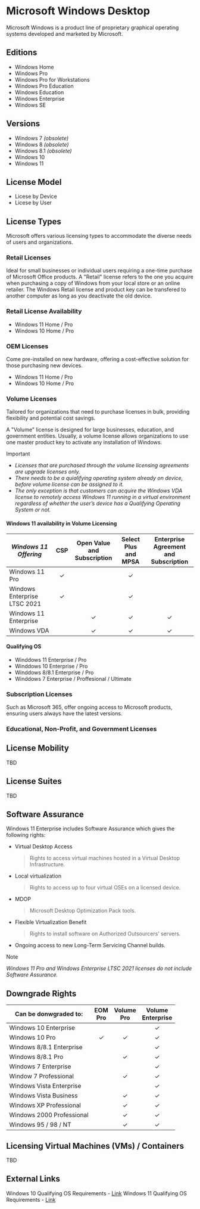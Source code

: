 # Microsoft Windows Desktop
Microsoft Windows is a product line of proprietary graphical operating systems developed and marketed by Microsoft.

## Editions
- Windows Home
- Windows Pro
- Windows Pro for Workstations
- Windows Pro Education
- Windows Education
- Windows Enterprise
- Windows SE

## Versions
- Windows 7 *(obsolete)*
- Windows 8 *(obsolete)*
- Windows 8.1 *(obsolete)*
- Windows 10
- Windows 11

## License Model
- Licese by Device
- Licese by User

## License Types
Microsoft offers various licensing types to accommodate the diverse needs of users and organizations.

### Retail Licenses
Ideal for small businesses or individual users requiring a one-time purchase of Microsoft Office products.
A "Retail" license refers to the one you acquire when purchasing a copy of Windows from your local store or an online retailer. The Windows Retail license and product key can be transfered to another computer as long as you deactivate the old device.

### Retail License Availability
- Windows 11 Home / Pro
- Windows 10 Home / Pro

### OEM Licenses
Come pre-installed on new hardware, offering a cost-effective solution for those purchasing new devices.
- Windows 11 Home / Pro
- Windows 10 Home / Pro

### Volume Licenses
Tailored for organizations that need to purchase licenses in bulk, providing flexibility and potential cost savings.

A "Volume" license is designed for large businesses, education, and government entities. Usually, a volume license allows organizations to use one master product key to activate any installation of Windows. 

> [!IMPORTANT]  
> - *Licenses that are purchased through the volume licensing agreements are upgrade licenses only.*
> - *There needs to be a quialifying operating system already on device, before volume license can be assigned to it.*
> - *The only exception is that customers can acquire the Windows VDA license to remotely access Windows 11 running in a virtual environment regardless of whether the user’s device has a Qualifying Operating System or not.*

#### Windows 11 availability in Volume Licensing
| _Windows 11 Offering_        	| CSP 	| Open Value and <br>Subscription 	| Select Plus and <br>MPSA 	| Enterprise Agreement <br>and Subscription 	|
|------------------------------	|:---:	|:-------------------------------:	|:------------------------:	|:-----------------------------------------:	|
| Windows 11 Pro               	|  ✓  	|                                 	|             ✓            	|                                           	|
| Windows Enterprise LTSC 2021 	|  ✓  	|                                 	|             ✓            	|                                           	|
| Windows 11 Enterprise        	|     	|                ✓                	|             ✓            	|                     ✓                     	|
| Windows VDA                  	|     	|                ✓                	|             ✓            	|                     ✓                     	|

#### Qualifying OS
- Winddows 11 Enterprise / Pro
- Winddows 10 Enterprise / Pro
- Winddows 8/8.1 Enterprise / Pro
- Winddows 7 Enterprise / Proffesional / Ultimate

### Subscription Licenses
Such as Microsoft 365, offer ongoing access to Microsoft products, ensuring users always have the latest versions.

### Educational, Non-Profit, and Government Licenses

## License Mobility
TBD

## License Suites
TBD

## Software Assurance
Windows 11 Enterprise includes Software Assurance which gives the following rights:
- Virtual Desktop Access
  > Rights to access virtual machines hosted in a Virtual Desktop Infrastructure.
- Local virtualization
  > Rights to access up to four virtual OSEs on a licensed device.
- MDOP
  > Microsoft Desktop Optimization Pack tools.
- Flexible Virtualization Benefit
  > Rights to install software on Authorized Outsourcers’ servers.
- Ongoing access to new Long-Term Servicing Channel builds.

> [!NOTE]  
> *Windows 11 Pro and Windows Enterprise LTSC 2021 licenses do not include Software Assurance.*

## Downgrade Rights

| Can be donwgraded to:     	| EOM<br>Pro 	| Volume<br>Pro 	| Volume<br>Enterprise 	|
|---------------------------	|:----------:	|:-------------:	|:--------------------:	|
| Windows 10 Enterprise     	|            	|               	|           ✓          	|
| Windows 10 Pro            	|      ✓     	|       ✓       	|           ✓          	|
| Windows 8/8.1 Enterprise  	|            	|               	|           ✓          	|
| Windows 8/8.1 Pro         	|            	|       ✓       	|           ✓          	|
| Windows 7 Enterprise      	|            	|               	|           ✓          	|
| Window 7 Professional     	|            	|       ✓       	|           ✓          	|
| Windows Vista Enterprise  	|            	|               	|           ✓          	|
| Windows Vista Business    	|            	|       ✓       	|           ✓          	|
| Windows XP Professional   	|            	|       ✓       	|           ✓          	|
| Windows 2000 Professional 	|            	|       ✓       	|           ✓          	|
| Windows 95 / 98 / NT      	|            	|       ✓       	|           ✓          	|

## Licensing Virtual Machines (VMs) / Containers
TBD


## External Links

Windows 10 Qualifying OS Requirements - [Link](https://download.microsoft.com/download/3/D/4/3D42BDC2-6725-4B29-B75A-A5B04179958B/Licensing_brief_PLT_Windows_10_qualifying_operating_%20system_requirements.pdf)
Windows 11 Qualifying OS Requirements - [Link](https://download.microsoft.com/download/3/D/4/3D42BDC2-6725-4B29-B75A-A5B04179958B/Licensing_brief_PLT_Windows_qualifying_operating_%20system_requirements.pdf)
